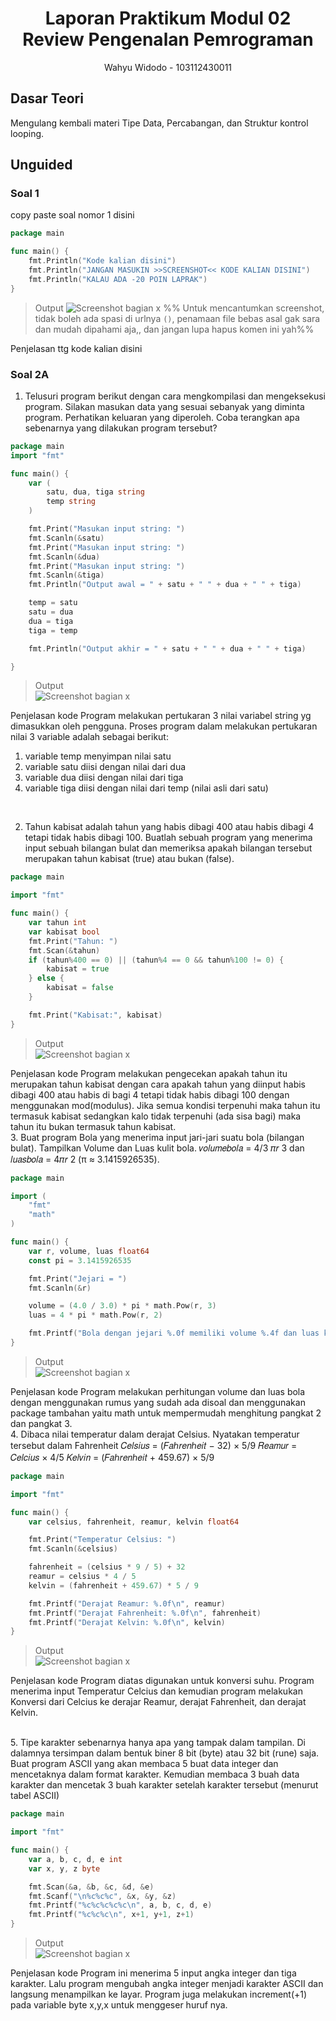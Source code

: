 # <h1 align="center">Laporan Praktikum Modul 02 <br> Review Pengenalan Pemrograman</h1>
<p align="center">Wahyu Widodo - 103112430011</p>

## Dasar Teori

Mengulang kembali materi Tipe Data, Percabangan, dan Struktur kontrol looping.

## Unguided

### Soal 1

copy paste soal nomor 1 disini

```go
package main

func main() {
	fmt.Println("Kode kalian disini")
	fmt.Println("JANGAN MASUKIN >>SCREENSHOT<< KODE KALIAN DISINI")
	fmt.Println("KALAU ADA -20 POIN LAPRAK")
}
```

> Output
> ![Screenshot bagian x](output/screenshot_soal1.png)
> %% Untuk mencantumkan screenshot, tidak boleh ada spasi di urlnya `()`, penamaan file bebas asal gak sara dan mudah dipahami aja,, dan jangan lupa hapus komen ini yah%%

Penjelasan ttg kode kalian disini

### Soal 2A

1. Telusuri program berikut dengan cara mengkompilasi dan mengeksekusi program.
Silakan masukan data yang sesuai sebanyak yang diminta program. Perhatikan keluaran
yang diperoleh. Coba terangkan apa sebenarnya yang dilakukan program tersebut?

```go
package main
import "fmt"

func main() {
    var (
        satu, dua, tiga string
        temp string
    )

    fmt.Print("Masukan input string: ")
    fmt.Scanln(&satu)
    fmt.Print("Masukan input string: ")
    fmt.Scanln(&dua)
    fmt.Print("Masukan input string: ")
    fmt.Scanln(&tiga)
    fmt.Println("Output awal = " + satu + " " + dua + " " + tiga)

    temp = satu
    satu = dua
    dua = tiga
    tiga = temp

    fmt.Println("Output akhir = " + satu + " " + dua + " " + tiga)

}
```

> Output <br>
> ![Screenshot bagian x](output/2a-soal1.png)

Penjelasan kode
Program melakukan pertukaran 3 nilai variabel string yg dimasukkan oleh pengguna. Proses program dalam melakukan pertukaran nilai 3 variable adalah sebagai berikut:
 1. variable temp menyimpan nilai satu
 2. variable satu diisi dengan nilai dari dua
 3. variable dua diisi dengan nilai dari tiga
 4. variable tiga diisi dengan nilai dari temp (nilai asli dari satu)
<br>

2. Tahun kabisat adalah tahun yang habis dibagi 400 atau habis dibagi 4 tetapi tidak habis
dibagi 100. Buatlah sebuah program yang menerima input sebuah bilangan bulat dan
memeriksa apakah bilangan tersebut merupakan tahun kabisat (true) atau bukan (false).

```go
package main

import "fmt"

func main() {
	var tahun int
	var kabisat bool
	fmt.Print("Tahun: ")
	fmt.Scan(&tahun)
	if (tahun%400 == 0) || (tahun%4 == 0 && tahun%100 != 0) {
		kabisat = true
	} else {
		kabisat = false
	}

	fmt.Print("Kabisat:", kabisat)
}
```

> Output <br>
> ![Screenshot bagian x](output/2a-soal2.png)

Penjelasan kode
Program melakukan pengecekan apakah tahun itu merupakan tahun kabisat dengan cara apakah tahun yang diinput habis dibagi 400 atau habis di bagi 4 tetapi tidak habis dibagi 100 dengan menggunakan mod(modulus). Jika semua kondisi terpenuhi maka tahun itu termasuk kabisat sedangkan kalo tidak terpenuhi (ada sisa bagi) maka tahun itu bukan termasuk tahun kabisat.
<br>
3. Buat program Bola yang menerima input jari-jari suatu bola (bilangan bulat). Tampilkan
Volume dan Luas kulit bola. 𝑣𝑜𝑙𝑢𝑚𝑒𝑏𝑜𝑙𝑎 = 4/3 𝜋𝑟 3 dan 𝑙𝑢𝑎𝑠𝑏𝑜𝑙𝑎 = 4𝜋𝑟 2 
(π ≈ 3.1415926535).

```go
package main

import (
	"fmt"
	"math"
)

func main() {
	var r, volume, luas float64
	const pi = 3.1415926535

	fmt.Print("Jejari = ")
	fmt.Scanln(&r)

	volume = (4.0 / 3.0) * pi * math.Pow(r, 3)
	luas = 4 * pi * math.Pow(r, 2)

	fmt.Printf("Bola dengan jejari %.0f memiliki volume %.4f dan luas kulit %.4f\n", r, volume, luas)
}
```

> Output <br>
> ![Screenshot bagian x](output/2a-soal3.png)

Penjelasan kode
Program melakukan perhitungan volume dan luas bola dengan menggunakan rumus yang sudah ada disoal dan menggunakan package tambahan yaitu math untuk mempermudah menghitung pangkat 2 dan pangkat 3. 
<br>
4. Dibaca nilai temperatur dalam derajat Celsius. Nyatakan temperatur tersebut dalam 
Fahrenheit
𝐶𝑒𝑙𝑠𝑖𝑢𝑠 = (𝐹𝑎ℎ𝑟𝑒𝑛ℎ𝑒𝑖𝑡 − 32) × 5/9
𝑅𝑒𝑎𝑚𝑢𝑟 = 𝐶𝑒𝑙𝑐𝑖𝑢𝑠 × 4/5
𝐾𝑒𝑙𝑣𝑖𝑛 = (𝐹𝑎ℎ𝑟𝑒𝑛ℎ𝑒𝑖𝑡 + 459.67) × 5/9

```go
package main

import "fmt"

func main() {
	var celsius, fahrenheit, reamur, kelvin float64

	fmt.Print("Temperatur Celsius: ")
	fmt.Scanln(&celsius)

	fahrenheit = (celsius * 9 / 5) + 32
	reamur = celsius * 4 / 5
	kelvin = (fahrenheit + 459.67) * 5 / 9

	fmt.Printf("Derajat Reamur: %.0f\n", reamur)
	fmt.Printf("Derajat Fahrenheit: %.0f\n", fahrenheit)
	fmt.Printf("Derajat Kelvin: %.0f\n", kelvin)
}
```

> Output <br>
> ![Screenshot bagian x](output/2a-soal4.png)

Penjelasan kode
Program diatas digunakan untuk konversi suhu. Program menerima input Temperatur Celcius dan kemudian program melakukan Konversi dari Celcius ke derajar Reamur, derajat Fahrenheit, dan derajat Kelvin. 

<br>
5. Tipe karakter sebenarnya hanya apa yang tampak dalam tampilan. Di dalamnya 
tersimpan dalam bentuk biner 8 bit (byte) atau 32 bit (rune) saja. Buat program ASCII yang akan membaca 5 buat data integer dan mencetaknya dalam format karakter. Kemudian membaca 3 buah data karakter dan mencetak 3 buah karakter setelah karakter tersebut (menurut tabel ASCII)

```go
package main

import "fmt"

func main() {
	var a, b, c, d, e int
	var x, y, z byte

	fmt.Scan(&a, &b, &c, &d, &e)
	fmt.Scanf("\n%c%c%c", &x, &y, &z)
	fmt.Printf("%c%c%c%c%c\n", a, b, c, d, e)
	fmt.Printf("%c%c%c\n", x+1, y+1, z+1)
}
```

> Output <br>
> ![Screenshot bagian x](output/2a-soal5.png)

Penjelasan kode
Program ini menerima 5 input angka integer dan tiga karakter. Lalu program mengubah angka integer menjadi karakter ASCII dan langsung menampilkan ke layar. Program juga melakukan increment(+1) pada variable byte x,y,x untuk menggeser huruf nya.
